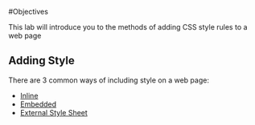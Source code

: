 #Objectives

This lab will introduce you to the methods of adding CSS style rules to a web page

## Adding Style

There are 3 common ways of including style on a web page:

- [Inline](#/01)
- [Embedded](#/02)
- [External Style Sheet](#/03)